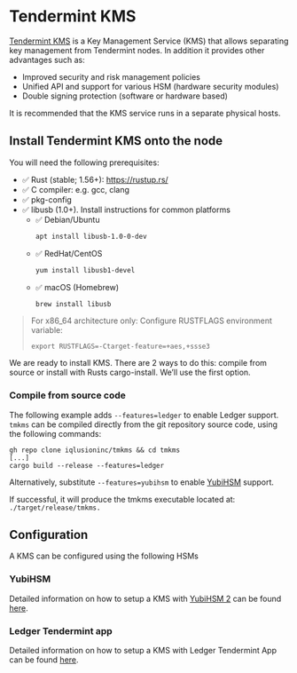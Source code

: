 # Tendermint KMS

[Tendermint KMS](https://github.com/iqlusioninc/tmkms) is a Key Management Service (KMS) that allows separating key management from Tendermint nodes. In addition it provides other advantages such as:

* Improved security and risk management policies
* Unified API and support for various HSM (hardware security modules)
* Double signing protection (software or hardware based)

It is recommended that the KMS service runs in a separate physical hosts.

## Install Tendermint KMS onto the node
You will need the following prerequisites:

* ✅ Rust (stable; 1.56+): https://rustup.rs/
* ✅ C compiler: e.g. gcc, clang
* ✅ pkg-config
* ✅ libusb (1.0+). Install instructions for common platforms
  * ✅ Debian/Ubuntu
    ```bash
    apt install libusb-1.0-0-dev
    ```
  * ✅ RedHat/CentOS
    ```bash
    yum install libusb1-devel
    ```
  * ✅ macOS (Homebrew)
    ```bash
    brew install libusb
    ```
> For x86_64 architecture only:
> Configure RUSTFLAGS environment variable:
> ```text
> export RUSTFLAGS=-Ctarget-feature=+aes,+ssse3
> ```

We are ready to install KMS. There are 2 ways to do this: compile from source or install with Rusts cargo-install. We’ll use the first option.

### Compile from source code
The following example adds `--features=ledger` to enable Ledger support. `tmkms` can be compiled directly from the git repository source code, using the following commands:

```text
gh repo clone iqlusioninc/tmkms && cd tmkms
[...]
cargo build --release --features=ledger
```

Alternatively, substitute `--features=yubihsm` to enable [YubiHSM](https://www.yubico.com/products/hardware-security-module/) support.

If successful, it will produce the tmkms executable located at: `./target/release/tmkms.`

## Configuration
A KMS can be configured using the following HSMs

### YubiHSM
Detailed information on how to setup a KMS with [YubiHSM 2](https://www.yubico.com/products/hardware-security-module/) can be found [here](https://github.com/iqlusioninc/tmkms/blob/master/README.yubihsm.md).

### Ledger Tendermint app
Detailed information on how to setup a KMS with Ledger Tendermint App can be found [here](https://docs.imversed.com/validators/security/kms_ledger.html).

